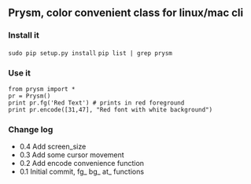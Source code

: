 ## Prysm, color convenient class for linux/mac cli

### Install it

```sudo pip setup.py install```
```pip list | grep prysm```

### Use it
```
from prysm import *
pr = Prysm()
print pr.fg('Red Text') # prints in red foreground
print pr.encode([31,47], "Red font with white background")
```

### Change log
* 0.4 Add screen_size
* 0.3 Add some cursor movement
* 0.2 Add encode convenience function
* 0.1 Initial commit, fg_ bg_ at_ functions
